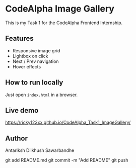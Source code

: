 # CodeAlpha Image Gallery
This is my Task 1 for the CodeAlpha Frontend Internship.

## Features
- Responsive image grid
- Lightbox on click
- Next / Prev navigation
- Hover effects

## How to run locally
Just open `index.html` in a browser.

## Live demo
 https://ricky123xx.github.io/CodeAlpha_Task1_ImageGallery/

## Author
Antariksh Dilkhush Sawarbandhe

git add README.md
git commit -m "Add README"
git push
